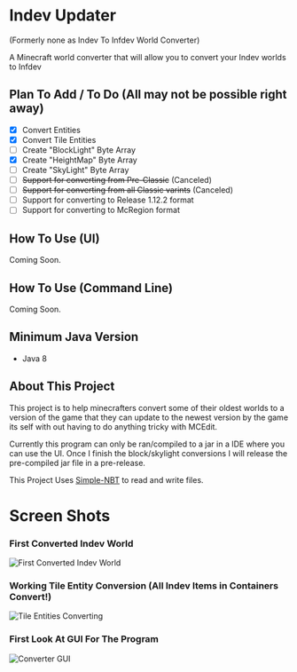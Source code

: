 # Indev Updater
  (Formerly none as Indev To Infdev World Converter)

  A Minecraft world converter that will allow you to convert your Indev worlds to Infdev                                                                                         

## Plan To Add / To Do (All may not be possible right away)

- [x] Convert Entities
- [x] Convert Tile Entities
- [ ] Create "BlockLight" Byte Array
- [x] Create "HeightMap" Byte Array
- [ ] Create "SkyLight" Byte Array
- [ ] <s>Support for converting from Pre-Classic</s> (Canceled)
- [ ] <s>Support for converting from all Classic varints</s> (Canceled)
- [ ] Support for converting to Release 1.12.2 format
- [ ] Support for converting to McRegion format

## How To Use (UI)

Coming Soon.

## How To Use (Command Line)

Coming Soon.

## Minimum Java Version

* Java 8 

## About This Project

This project is to help minecrafters convert some of their oldest worlds to a version of the game that they can update to the newest version
by the game its self with out having to do anything tricky with MCEdit.

Currently this program can only be ran/compiled to a jar in a IDE where you can use the UI. Once I finish the block/skylight conversions I will release the pre-compiled jar file in a pre-release.

This Project Uses [Simple-NBT](https://github.com/BJTMastermind/simple-nbt) to read and write files.

# Screen Shots

### First Converted Indev World
![First Converted Indev World](https://user-images.githubusercontent.com/18742837/107288124-da7a9680-6a5a-11eb-9904-46df76eef457.png)
### Working Tile Entity Conversion (All Indev Items in Containers Convert!)
![Tile Entities Converting](https://user-images.githubusercontent.com/18742837/107709950-f2058980-6cbd-11eb-9c20-04918f029843.png)
### First Look At GUI For The Program
![Converter GUI](https://user-images.githubusercontent.com/18742837/141232792-4d5380b8-a0ce-4bfb-ae02-2739f95d5126.png)
